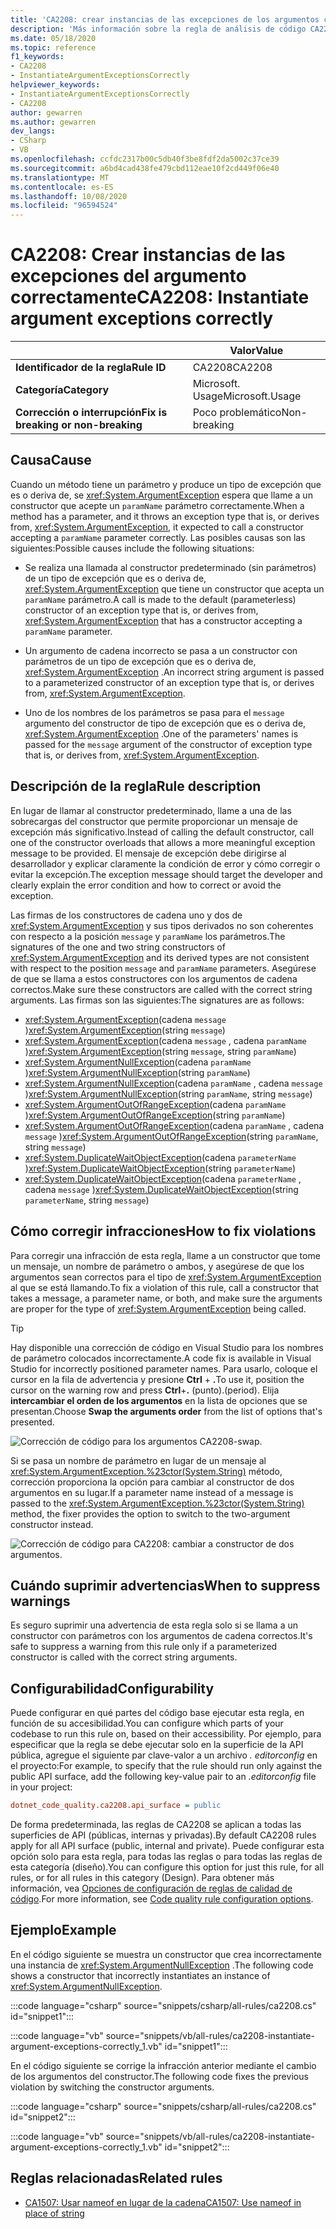 ```yaml
---
title: 'CA2208: crear instancias de las excepciones de los argumentos correctamente (análisis de código)'
description: 'Más información sobre la regla de análisis de código CA2208: crear instancias de las excepciones de los argumentos correctamente'
ms.date: 05/18/2020
ms.topic: reference
f1_keywords:
- CA2208
- InstantiateArgumentExceptionsCorrectly
helpviewer_keywords:
- InstantiateArgumentExceptionsCorrectly
- CA2208
author: gewarren
ms.author: gewarren
dev_langs:
- CSharp
- VB
ms.openlocfilehash: ccfdc2317b00c5db40f3be8fdf2da5002c37ce39
ms.sourcegitcommit: a6bd4cad438fe479cbd112eae10f2cd449f06e40
ms.translationtype: MT
ms.contentlocale: es-ES
ms.lasthandoff: 10/08/2020
ms.locfileid: "96594524"
---
```

# <a name="ca2208-instantiate-argument-exceptions-correctly"></a><span data-ttu-id="95c93-103">CA2208: Crear instancias de las excepciones del argumento correctamente</span><span class="sxs-lookup"><span data-stu-id="95c93-103">CA2208: Instantiate argument exceptions correctly</span></span>

| | <span data-ttu-id="95c93-104">Valor</span><span class="sxs-lookup"><span data-stu-id="95c93-104">Value</span></span> |
|-|-|
| <span data-ttu-id="95c93-105">**Identificador de la regla**</span><span class="sxs-lookup"><span data-stu-id="95c93-105">**Rule ID**</span></span> |<span data-ttu-id="95c93-106">CA2208</span><span class="sxs-lookup"><span data-stu-id="95c93-106">CA2208</span></span>|
| <span data-ttu-id="95c93-107">**Categoría**</span><span class="sxs-lookup"><span data-stu-id="95c93-107">**Category**</span></span> |<span data-ttu-id="95c93-108">Microsoft. Usage</span><span class="sxs-lookup"><span data-stu-id="95c93-108">Microsoft.Usage</span></span>|
| <span data-ttu-id="95c93-109">**Corrección o interrupción**</span><span class="sxs-lookup"><span data-stu-id="95c93-109">**Fix is breaking or non-breaking**</span></span> |<span data-ttu-id="95c93-110">Poco problemático</span><span class="sxs-lookup"><span data-stu-id="95c93-110">Non-breaking</span></span>|

## <a name="cause"></a><span data-ttu-id="95c93-111">Causa</span><span class="sxs-lookup"><span data-stu-id="95c93-111">Cause</span></span>

<span data-ttu-id="95c93-112">Cuando un método tiene un parámetro y produce un tipo de excepción que es o deriva de, se <xref:System.ArgumentException> espera que llame a un constructor que acepte un `paramName` parámetro correctamente.</span><span class="sxs-lookup"><span data-stu-id="95c93-112">When a method has a parameter, and it throws an exception type that is, or derives from, <xref:System.ArgumentException>, it expected to call a constructor accepting a `paramName` parameter correctly.</span></span> <span data-ttu-id="95c93-113">Las posibles causas son las siguientes:</span><span class="sxs-lookup"><span data-stu-id="95c93-113">Possible causes include the following situations:</span></span>

- <span data-ttu-id="95c93-114">Se realiza una llamada al constructor predeterminado (sin parámetros) de un tipo de excepción que es o deriva de, <xref:System.ArgumentException> que tiene un constructor que acepta un `paramName` parámetro.</span><span class="sxs-lookup"><span data-stu-id="95c93-114">A call is made to the default (parameterless) constructor of an exception type that is, or derives from, <xref:System.ArgumentException> that has a constructor accepting a `paramName` parameter.</span></span>

- <span data-ttu-id="95c93-115">Un argumento de cadena incorrecto se pasa a un constructor con parámetros de un tipo de excepción que es o deriva de, <xref:System.ArgumentException> .</span><span class="sxs-lookup"><span data-stu-id="95c93-115">An incorrect string argument is passed to a parameterized constructor of an exception type that is, or derives from, <xref:System.ArgumentException>.</span></span>

- <span data-ttu-id="95c93-116">Uno de los nombres de los parámetros se pasa para el `message` argumento del constructor de tipo de excepción que es o deriva de, <xref:System.ArgumentException> .</span><span class="sxs-lookup"><span data-stu-id="95c93-116">One of the parameters' names is passed for the `message` argument of the constructor of exception type that is, or derives from, <xref:System.ArgumentException>.</span></span>

## <a name="rule-description"></a><span data-ttu-id="95c93-117">Descripción de la regla</span><span class="sxs-lookup"><span data-stu-id="95c93-117">Rule description</span></span>

<span data-ttu-id="95c93-118">En lugar de llamar al constructor predeterminado, llame a una de las sobrecargas del constructor que permite proporcionar un mensaje de excepción más significativo.</span><span class="sxs-lookup"><span data-stu-id="95c93-118">Instead of calling the default constructor, call one of the constructor overloads that allows a more meaningful exception message to be provided.</span></span> <span data-ttu-id="95c93-119">El mensaje de excepción debe dirigirse al desarrollador y explicar claramente la condición de error y cómo corregir o evitar la excepción.</span><span class="sxs-lookup"><span data-stu-id="95c93-119">The exception message should target the developer and clearly explain the error condition and how to correct or avoid the exception.</span></span>

<span data-ttu-id="95c93-120">Las firmas de los constructores de cadena uno y dos de <xref:System.ArgumentException> y sus tipos derivados no son coherentes con respecto a la posición `message` y `paramName` los parámetros.</span><span class="sxs-lookup"><span data-stu-id="95c93-120">The signatures of the one and two string constructors of <xref:System.ArgumentException> and its derived types are not consistent with respect to the position `message` and `paramName` parameters.</span></span> <span data-ttu-id="95c93-121">Asegúrese de que se llama a estos constructores con los argumentos de cadena correctos.</span><span class="sxs-lookup"><span data-stu-id="95c93-121">Make sure these constructors are called with the correct string arguments.</span></span> <span data-ttu-id="95c93-122">Las firmas son las siguientes:</span><span class="sxs-lookup"><span data-stu-id="95c93-122">The signatures are as follows:</span></span>

- <span data-ttu-id="95c93-123"><xref:System.ArgumentException>(cadena `message` )</span><span class="sxs-lookup"><span data-stu-id="95c93-123"><xref:System.ArgumentException>(string `message`)</span></span>
- <span data-ttu-id="95c93-124"><xref:System.ArgumentException>(cadena `message` , cadena `paramName` )</span><span class="sxs-lookup"><span data-stu-id="95c93-124"><xref:System.ArgumentException>(string `message`, string `paramName`)</span></span>
- <span data-ttu-id="95c93-125"><xref:System.ArgumentNullException>(cadena `paramName` )</span><span class="sxs-lookup"><span data-stu-id="95c93-125"><xref:System.ArgumentNullException>(string `paramName`)</span></span>
- <span data-ttu-id="95c93-126"><xref:System.ArgumentNullException>(cadena `paramName` , cadena `message` )</span><span class="sxs-lookup"><span data-stu-id="95c93-126"><xref:System.ArgumentNullException>(string `paramName`, string `message`)</span></span>
- <span data-ttu-id="95c93-127"><xref:System.ArgumentOutOfRangeException>(cadena `paramName` )</span><span class="sxs-lookup"><span data-stu-id="95c93-127"><xref:System.ArgumentOutOfRangeException>(string `paramName`)</span></span>
- <span data-ttu-id="95c93-128"><xref:System.ArgumentOutOfRangeException>(cadena `paramName` , cadena `message` )</span><span class="sxs-lookup"><span data-stu-id="95c93-128"><xref:System.ArgumentOutOfRangeException>(string `paramName`, string `message`)</span></span>
- <span data-ttu-id="95c93-129"><xref:System.DuplicateWaitObjectException>(cadena `parameterName` )</span><span class="sxs-lookup"><span data-stu-id="95c93-129"><xref:System.DuplicateWaitObjectException>(string `parameterName`)</span></span>
- <span data-ttu-id="95c93-130"><xref:System.DuplicateWaitObjectException>(cadena `parameterName` , cadena `message` )</span><span class="sxs-lookup"><span data-stu-id="95c93-130"><xref:System.DuplicateWaitObjectException>(string `parameterName`, string `message`)</span></span>

## <a name="how-to-fix-violations"></a><span data-ttu-id="95c93-131">Cómo corregir infracciones</span><span class="sxs-lookup"><span data-stu-id="95c93-131">How to fix violations</span></span>

<span data-ttu-id="95c93-132">Para corregir una infracción de esta regla, llame a un constructor que tome un mensaje, un nombre de parámetro o ambos, y asegúrese de que los argumentos sean correctos para el tipo de <xref:System.ArgumentException> al que se está llamando.</span><span class="sxs-lookup"><span data-stu-id="95c93-132">To fix a violation of this rule, call a constructor that takes a message, a parameter name, or both, and make sure the arguments are proper for the type of <xref:System.ArgumentException> being called.</span></span>

> [!TIP]
> <span data-ttu-id="95c93-133">Hay disponible una corrección de código en Visual Studio para los nombres de parámetro colocados incorrectamente.</span><span class="sxs-lookup"><span data-stu-id="95c93-133">A code fix is available in Visual Studio for incorrectly positioned parameter names.</span></span> <span data-ttu-id="95c93-134">Para usarlo, coloque el cursor en la fila de advertencia y presione **Ctrl** + **.**</span><span class="sxs-lookup"><span data-stu-id="95c93-134">To use it, position the cursor on the warning row and press **Ctrl**+**.**</span></span> <span data-ttu-id="95c93-135">(punto).</span><span class="sxs-lookup"><span data-stu-id="95c93-135">(period).</span></span> <span data-ttu-id="95c93-136">Elija **intercambiar el orden de los argumentos** en la lista de opciones que se presentan.</span><span class="sxs-lookup"><span data-stu-id="95c93-136">Choose **Swap the arguments order** from the list of options that's presented.</span></span>
>
> ![Corrección de código para los argumentos CA2208-swap.](media/ca2208-codefix_swap.png)
>
> <span data-ttu-id="95c93-138">Si se pasa un nombre de parámetro en lugar de un mensaje al <xref:System.ArgumentException.%23ctor(System.String)> método, corrección proporciona la opción para cambiar al constructor de dos argumentos en su lugar.</span><span class="sxs-lookup"><span data-stu-id="95c93-138">If a parameter name instead of a message is passed to the <xref:System.ArgumentException.%23ctor(System.String)> method, the fixer provides the option to switch to the two-argument constructor instead.</span></span>
>
> ![Corrección de código para CA2208: cambiar a constructor de dos argumentos.](media/ca2208-codefix_null_msg.png)

## <a name="when-to-suppress-warnings"></a><span data-ttu-id="95c93-140">Cuándo suprimir advertencias</span><span class="sxs-lookup"><span data-stu-id="95c93-140">When to suppress warnings</span></span>

<span data-ttu-id="95c93-141">Es seguro suprimir una advertencia de esta regla solo si se llama a un constructor con parámetros con los argumentos de cadena correctos.</span><span class="sxs-lookup"><span data-stu-id="95c93-141">It's safe to suppress a warning from this rule only if a parameterized constructor is called with the correct string arguments.</span></span>

## <a name="configurability"></a><span data-ttu-id="95c93-142">Configurabilidad</span><span class="sxs-lookup"><span data-stu-id="95c93-142">Configurability</span></span>

<span data-ttu-id="95c93-143">Puede configurar en qué partes del código base ejecutar esta regla, en función de su accesibilidad.</span><span class="sxs-lookup"><span data-stu-id="95c93-143">You can configure which parts of your codebase to run this rule on, based on their accessibility.</span></span> <span data-ttu-id="95c93-144">Por ejemplo, para especificar que la regla se debe ejecutar solo en la superficie de la API pública, agregue el siguiente par clave-valor a un archivo *. editorconfig* en el proyecto:</span><span class="sxs-lookup"><span data-stu-id="95c93-144">For example, to specify that the rule should run only against the public API surface, add the following key-value pair to an *.editorconfig* file in your project:</span></span>

```ini
dotnet_code_quality.ca2208.api_surface = public
```

<span data-ttu-id="95c93-145">De forma predeterminada, las reglas de CA2208 se aplican a todas las superficies de API (públicas, internas y privadas).</span><span class="sxs-lookup"><span data-stu-id="95c93-145">By default CA2208 rules apply for all API surface (public, internal and private).</span></span> <span data-ttu-id="95c93-146">Puede configurar esta opción solo para esta regla, para todas las reglas o para todas las reglas de esta categoría (diseño).</span><span class="sxs-lookup"><span data-stu-id="95c93-146">You can configure this option for just this rule, for all rules, or for all rules in this category (Design).</span></span> <span data-ttu-id="95c93-147">Para obtener más información, vea [Opciones de configuración de reglas de calidad de código](../code-quality-rule-options.md).</span><span class="sxs-lookup"><span data-stu-id="95c93-147">For more information, see [Code quality rule configuration options](../code-quality-rule-options.md).</span></span>

## <a name="example"></a><span data-ttu-id="95c93-148">Ejemplo</span><span class="sxs-lookup"><span data-stu-id="95c93-148">Example</span></span>

<span data-ttu-id="95c93-149">En el código siguiente se muestra un constructor que crea incorrectamente una instancia de <xref:System.ArgumentNullException> .</span><span class="sxs-lookup"><span data-stu-id="95c93-149">The following code shows a constructor that incorrectly instantiates an instance of <xref:System.ArgumentNullException>.</span></span>

:::code language="csharp" source="snippets/csharp/all-rules/ca2208.cs" id="snippet1":::

:::code language="vb" source="snippets/vb/all-rules/ca2208-instantiate-argument-exceptions-correctly_1.vb" id="snippet1":::

<span data-ttu-id="95c93-150">En el código siguiente se corrige la infracción anterior mediante el cambio de los argumentos del constructor.</span><span class="sxs-lookup"><span data-stu-id="95c93-150">The following code fixes the previous violation by switching the constructor arguments.</span></span>

:::code language="csharp" source="snippets/csharp/all-rules/ca2208.cs" id="snippet2":::

:::code language="vb" source="snippets/vb/all-rules/ca2208-instantiate-argument-exceptions-correctly_1.vb" id="snippet2":::

## <a name="related-rules"></a><span data-ttu-id="95c93-151">Reglas relacionadas</span><span class="sxs-lookup"><span data-stu-id="95c93-151">Related rules</span></span>

- [<span data-ttu-id="95c93-152">CA1507: Usar nameof en lugar de la cadena</span><span class="sxs-lookup"><span data-stu-id="95c93-152">CA1507: Use nameof in place of string</span></span>](ca1507.md)
